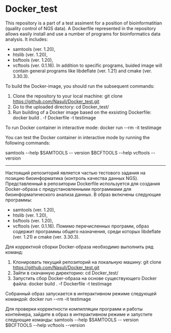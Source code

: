 # Docker_test
This repository is a part of a test assiment for a position of bioinformatitian (quality control of NGS data). A Dockerfile represented in the repository allows easily install and use a number of programs for bioinformatics data analysis. It includes:
- samtools (ver. 1.20),
- htslib (ver. 1.20),
- bsftools (ver. 1.20),
- vcftools (ver. 0.1.16). 
In addition to specific programs, buided image will contain general programs like libdeflate (ver. 1.21) and cmake (ver. 3.30.3).

To build the Docker-image, you should run the subsequent commands:
1. Clone the repository to your local machine:
git clone https://github.com/Nasuli/Docker_test.git
2. Go to the uploaded directory:
cd Docker_test/
3. Run building of a Docker image based on the exsisting Dockerfile:
docker build . -f Dockerfile -t testimage

To run Docker container in interactive mode:
docker run --rm -it testimage
 
You can test the Docker container in interactive mode by running the following commands:

samtools --help
$SAMTOOLS -- version
$BCFTOOLS --help
vcftools --version
________________________________________________________________

Настоящий репозиторий является частью тестового задания на позицию биоинформатика (контроль качества данных NGS). Представленный в репозитории Dockerfile используется для создания Docker-образа с предустановленными программами для биоинформатического анализа данных. В образ включены следующие программы:
- samtools (ver. 1.20),
- htslib (ver. 1.20),
- bsftools (ver. 1.20),
- vcftools (ver. 0.1.16). 
Помимо перечисленных программ, образ содержит программы общего назначения, среди которых  libdeflate (ver. 1.21) и cmake (ver. 3.30.3).

Для корректной сборки Docker-образа необходимо выполнить ряд команд:
1. Клонировать текущий репозиторий на локальную машину:
git clone https://github.com/Nasuli/Docker_test.git
2. Зайти в скачанную директорию:
cd Docker_test/
3. Запустить сбор Docker-образа на основе существующего Docker файла:
docker build . -f Dockerfile -t testimage

Собранный образ запускается в интерактивном режиме следующей командой:
docker run --rm -it testimage

Для проверки корректности компилляции программ и работы контейнера, зайдите в образ в интерактивном режиме и запустите следующие команды:
samtools --help
$SAMTOOLS -- version
$BCFTOOLS --help
vcftools --version
